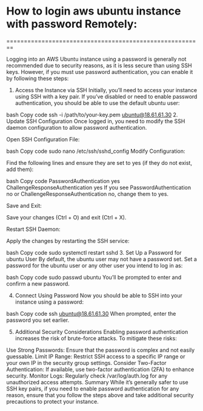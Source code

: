 How to login aws ubuntu instance  with password Remotely:
========================================================
========================================================

Logging into an AWS Ubuntu instance using a password is generally not recommended due to security reasons, as it is less secure than using SSH keys. However, if you must use password authentication, you can enable it by following these steps:

1. Access the Instance via SSH
Initially, you’ll need to access your instance using SSH with a key pair. If you’ve disabled or need to enable password authentication, you should be able to use the default ubuntu user:

bash
Copy code
ssh -i /path/to/your-key.pem ubuntu@18.61.61.30
2. Update SSH Configuration
Once logged in, you need to modify the SSH daemon configuration to allow password authentication.

Open SSH Configuration File:

bash
Copy code
sudo nano /etc/ssh/sshd_config
Modify Configuration:

Find the following lines and ensure they are set to yes (if they do not exist, add them):

bash
Copy code
PasswordAuthentication yes
ChallengeResponseAuthentication yes
If you see PasswordAuthentication no or ChallengeResponseAuthentication no, change them to yes.

Save and Exit:

Save your changes (Ctrl + O) and exit (Ctrl + X).

Restart SSH Daemon:

Apply the changes by restarting the SSH service:

bash
Copy code
sudo systemctl restart sshd
3. Set Up a Password for ubuntu User
By default, the ubuntu user may not have a password set. Set a password for the ubuntu user or any other user you intend to log in as:

bash
Copy code
sudo passwd ubuntu
You’ll be prompted to enter and confirm a new password.

4. Connect Using Password
Now you should be able to SSH into your instance using a password:

bash
Copy code
ssh ubuntu@18.61.61.30
When prompted, enter the password you set earlier.

5. Additional Security Considerations
Enabling password authentication increases the risk of brute-force attacks. To mitigate these risks:

Use Strong Passwords: Ensure that the password is complex and not easily guessable.
Limit IP Range: Restrict SSH access to a specific IP range or your own IP in the security group settings.
Consider Two-Factor Authentication: If available, use two-factor authentication (2FA) to enhance security.
Monitor Logs: Regularly check /var/log/auth.log for any unauthorized access attempts.
Summary
While it’s generally safer to use SSH key pairs, if you need to enable password authentication for any reason, ensure that you follow the steps above and take additional security precautions to protect your instance.
